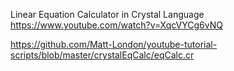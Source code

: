 

Linear Equation Calculator in Crystal Language
https://www.youtube.com/watch?v=XqcVYCg6vNQ

https://github.com/Matt-London/youtube-tutorial-scripts/blob/master/crystalEqCalc/eqCalc.cr

